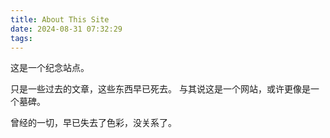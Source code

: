 ```yaml
---
title: About This Site
date: 2024-08-31 07:32:29
tags:
---
```

这是一个纪念站点。

只是一些过去的文章，这些东西早已死去。
与其说这是一个网站，或许更像是一个墓碑。

曾经的一切，早已失去了色彩，没关系了。
